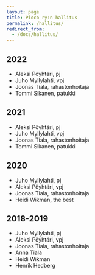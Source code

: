 ```yaml
---
layout: page
title: Pioco ry:n hallitus
permalink: /hallitus/
redirect_from:
  - /docs/hallitus/
---
```


## 2022

- Aleksi Pöyhtäri, pj
- Juho Myllylahti, vpj
- Joonas Tiala, rahastonhoitaja
- Tommi Sikanen, patukki

## 2021

- Aleksi Pöyhtäri, pj
- Juho Myllylahti, vpj
- Joonas Tiala, rahastonhoitaja
- Tommi Sikanen, patukki

## 2020

- Juho Myllylahti, pj
- Aleksi Pöyhtäri, vpj
- Joonas Tiala, rahastonhoitaja
- Heidi Wikman, the best

## 2018-2019

- Juho Myllylahti, pj
- Aleksi Pöyhtäri, vpj
- Joonas Tiala, rahastonhoitaja
- Anna Tiala
- Heidi Wikman
- Henrik Hedberg
